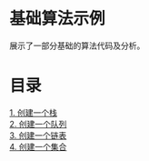 # 基础算法示例

展示了一部分基础的算法代码及分析。

# 目录

<a href="stack.html"> 1. 创建一个栈</a></br>
<a href="queue.html"> 2. 创建一个队列</a></br>
<a href="link_list.html"> 3. 创建一个链表</a></br>
<a href="collections.html"> 4. 创建一个集合</a></br>